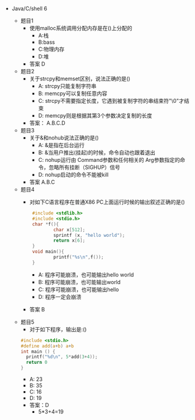 * Java/C/shell    6

  * 题目1
    * 使用malloc系统调用分配内存是在\(\)上分配的
      * A:栈
      * B:bass
      * C:物理内存
      * D:堆
    * 答案 D
  * 题目2
    * 关于strcpy和memset区别，说法正确的是\(\)
      * A: strcpy只能复制字符串
      * B: memcpy可以复制任意内容
      * C: strcpy不需要指定长度，它遇到被复制字符的串结束符"\0"才结束
      * D: memcpy则是根据其第3个参数决定复制的长度
    * 答案： A.B.C.D
  * 题目3
    * 关于&和nohub说法正确的是\(\)
      * A: &是指在后台运行
      * B: &当用户推出\(挂起\)的时候，命令自动也跟着退出
      * C: nohup运行由 Command参数和任何相关的 Arg参数指定的命令，忽略所有挂断（SIGHUP）信号
      * D: nohup启动的命令不能被kill
    * 答案 A.B.C
  * 题目4
    * 对如下C语言程序在普通X86 PC上面运行时候的输出叙述正确的是\(\)

      ```C
       #include <stdlib.h>
       #include <stdio.h>
       char *f(){
               char x[512];
               sprintf (x, "hello world");
               return x[6];
       }
       void main(){
               printf("%s\n",f());
       }
      ```

      * A: 程序可能崩溃，也可能输出hello world
      * B: 程序可能崩溃，也可能输出world
      * C: 程序可能崩溃，也可能输出hello
      * D: 程序一定会崩溃
    * 答案 B
  * 题目5
    * 对于如下程序，输出是:()
    ``` C
    #include <stdio.h>
    #define add(a+b) a+b
    int main () {
      printf("%d\n", 5*add(3+4));
      return 0
    }
    ```
      * A: 23
      * B: 35
      * C: 16
      * D: 19
    * 答案：D
      * 5*3+4=19



